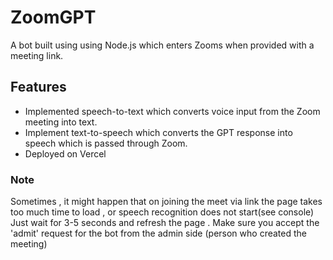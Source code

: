 
# ZoomGPT

A bot built using using Node.js which enters Zooms when provided with a meeting link. 



## Features

- Implemented speech-to-text which converts voice input from the Zoom meeting into text.
- Implement text-to-speech which converts the GPT response into speech which is passed through Zoom.
- Deployed on Vercel



### Note
Sometimes , it might happen that on joining the meet via link the page takes too much time to load , or speech recognition does not start(see console)
Just wait for 3-5 seconds and refresh the page .
Make sure you accept the 'admit' request for the bot from the admin side (person who created the meeting)




